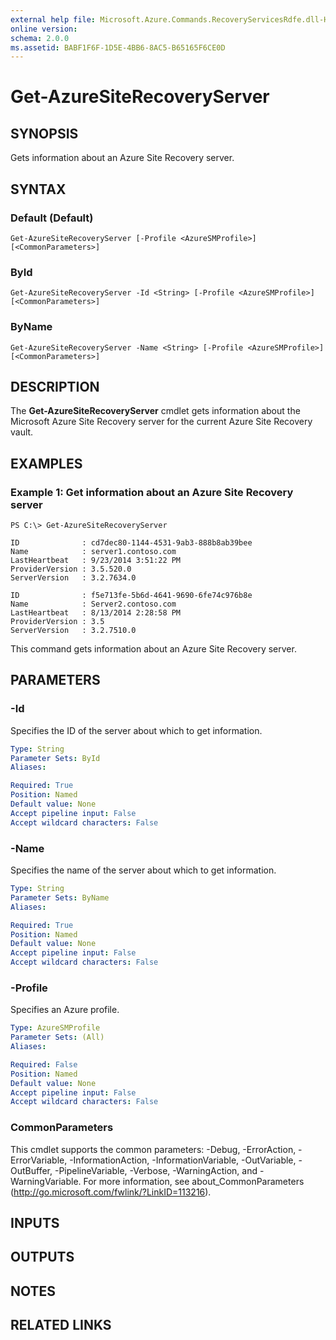 ```yaml
---
external help file: Microsoft.Azure.Commands.RecoveryServicesRdfe.dll-Help.xml
online version: 
schema: 2.0.0
ms.assetid: BABF1F6F-1D5E-4BB6-8AC5-B65165F6CE0D
---
```


# Get-AzureSiteRecoveryServer

## SYNOPSIS
Gets information about an Azure Site Recovery server.

## SYNTAX

### Default (Default)
```
Get-AzureSiteRecoveryServer [-Profile <AzureSMProfile>] [<CommonParameters>]
```

### ById
```
Get-AzureSiteRecoveryServer -Id <String> [-Profile <AzureSMProfile>] [<CommonParameters>]
```

### ByName
```
Get-AzureSiteRecoveryServer -Name <String> [-Profile <AzureSMProfile>] [<CommonParameters>]
```

## DESCRIPTION
The **Get-AzureSiteRecoveryServer** cmdlet gets information about the Microsoft Azure Site Recovery server for the current Azure Site Recovery vault.

## EXAMPLES

### Example 1: Get information about an Azure Site Recovery server
```
PS C:\> Get-AzureSiteRecoveryServer

ID              : cd7dec80-1144-4531-9ab3-888b8ab39bee
Name            : server1.contoso.com
LastHeartbeat   : 9/23/2014 3:51:22 PM
ProviderVersion : 3.5.520.0
ServerVersion   : 3.2.7634.0

ID              : f5e713fe-5b6d-4641-9690-6fe74c976b8e
Name            : Server2.contoso.com
LastHeartbeat   : 8/13/2014 2:28:58 PM
ProviderVersion : 3.5
ServerVersion   : 3.2.7510.0
```

This command gets information about an Azure Site Recovery server.

## PARAMETERS

### -Id
Specifies the ID of the server about which to get information.

```yaml
Type: String
Parameter Sets: ById
Aliases: 

Required: True
Position: Named
Default value: None
Accept pipeline input: False
Accept wildcard characters: False
```

### -Name
Specifies the name of the server about which to get information.

```yaml
Type: String
Parameter Sets: ByName
Aliases: 

Required: True
Position: Named
Default value: None
Accept pipeline input: False
Accept wildcard characters: False
```

### -Profile
Specifies an Azure profile.

```yaml
Type: AzureSMProfile
Parameter Sets: (All)
Aliases: 

Required: False
Position: Named
Default value: None
Accept pipeline input: False
Accept wildcard characters: False
```

### CommonParameters
This cmdlet supports the common parameters: -Debug, -ErrorAction, -ErrorVariable, -InformationAction, -InformationVariable, -OutVariable, -OutBuffer, -PipelineVariable, -Verbose, -WarningAction, and -WarningVariable. For more information, see about_CommonParameters (http://go.microsoft.com/fwlink/?LinkID=113216).

## INPUTS

## OUTPUTS

## NOTES

## RELATED LINKS


